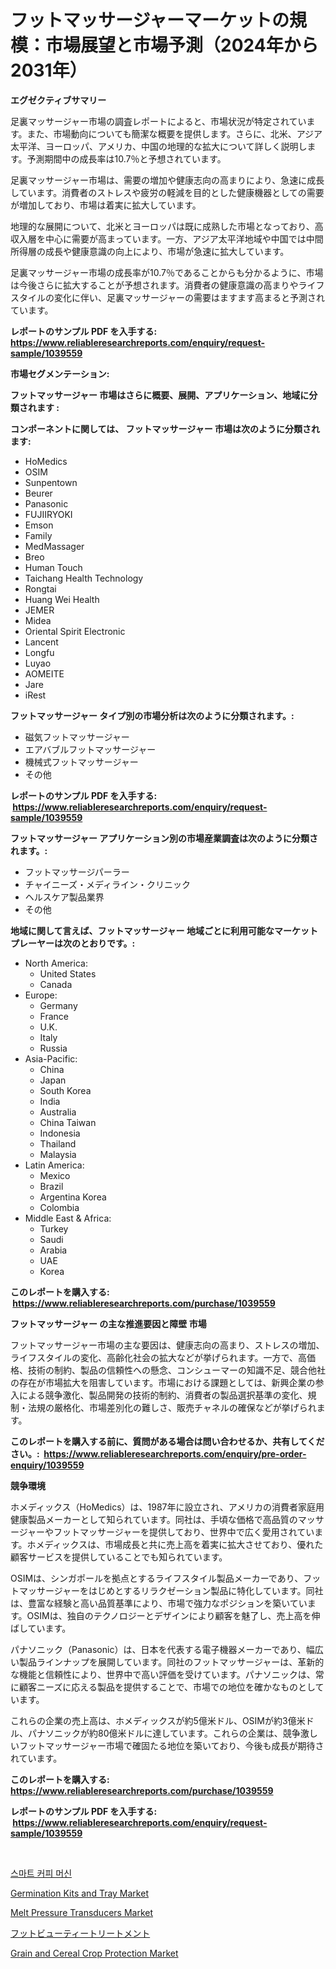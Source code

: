 <p><h1>フットマッサージャーマーケットの規模：市場展望と市場予測（2024年から2031年）</h1></p><p><strong>エグゼクティブサマリー</strong></p>
<p><p>足裏マッサージャー市場の調査レポートによると、市場状況が特定されています。また、市場動向についても簡潔な概要を提供します。さらに、北米、アジア太平洋、ヨーロッパ、アメリカ、中国の地理的な拡大について詳しく説明します。予測期間中の成長率は10.7％と予想されています。</p><p>足裏マッサージャー市場は、需要の増加や健康志向の高まりにより、急速に成長しています。消費者のストレスや疲労の軽減を目的とした健康機器としての需要が増加しており、市場は着実に拡大しています。</p><p>地理的な展開について、北米とヨーロッパは既に成熟した市場となっており、高収入層を中心に需要が高まっています。一方、アジア太平洋地域や中国では中間所得層の成長や健康意識の向上により、市場が急速に拡大しています。</p><p>足裏マッサージャー市場の成長率が10.7％であることからも分かるように、市場は今後さらに拡大することが予想されます。消費者の健康意識の高まりやライフスタイルの変化に伴い、足裏マッサージャーの需要はますます高まると予測されています。</p></p>
<p><strong>レポートのサンプル PDF を入手する: <a href="https://www.reliableresearchreports.com/enquiry/request-sample/1039559">https://www.reliableresearchreports.com/enquiry/request-sample/1039559</a></strong></p>
<p><strong>市場セグメンテーション:</strong></p>
<p><strong> フットマッサージャー 市場はさらに概要、展開、アプリケーション、地域に分類されます :</strong></p>
<p><strong>コンポーネントに関しては、 フットマッサージャー 市場は次のように分類されます: &nbsp;</strong></p>
<p><ul><li>HoMedics</li><li>OSIM</li><li>Sunpentown</li><li>Beurer</li><li>Panasonic</li><li>FUJIIRYOKI</li><li>Emson</li><li>Family</li><li>MedMassager</li><li>Breo</li><li>Human Touch</li><li>Taichang Health Technology</li><li>Rongtai</li><li>Huang Wei Health</li><li>JEMER</li><li>Midea</li><li>Oriental Spirit Electronic</li><li>Lancent</li><li>Longfu</li><li>Luyao</li><li>AOMEITE</li><li>Jare</li><li>iRest</li></ul></p>
<p><strong> フットマッサージャー タイプ別の市場分析は次のように分類されます。:</strong></p>
<p><ul><li>磁気フットマッサージャー</li><li>エアバブルフットマッサージャー</li><li>機械式フットマッサージャー</li><li>その他</li></ul></p>
<p><strong>レポートのサンプル PDF を入手する: &nbsp;<a href="https://www.reliableresearchreports.com/enquiry/request-sample/1039559">https://www.reliableresearchreports.com/enquiry/request-sample/1039559</a></strong></p>
<p><strong> フットマッサージャー アプリケーション別の市場産業調査は次のように分類されます。:</strong></p>
<p><ul><li>フットマッサージパーラー</li><li>チャイニーズ・メディライン・クリニック</li><li>ヘルスケア製品業界</li><li>その他</li></ul></p>
<p><strong>地域に関して言えば、フットマッサージャー 地域ごとに利用可能なマーケットプレーヤーは次のとおりです。:</strong></p>
<p><ul>
    <li>
        North America:
        <ul>
            <li>United States</li>
            <li>Canada</li>
        </ul>
    </li>
    <li>
        Europe:
        <ul>
            <li>Germany</li>
            <li>France</li>
            <li>U.K.</li>
            <li>Italy</li>
            <li>Russia</li>
        </ul>
    </li>
    <li>
        Asia-Pacific:
        <ul>
            <li>China</li>
            <li>Japan</li>
            <li>South Korea</li>
            <li>India</li>
            <li>Australia</li>
            <li>China Taiwan</li>
            <li>Indonesia</li>
            <li>Thailand</li>
            <li>Malaysia</li>
        </ul>
    </li>
    <li>
        Latin America:
        <ul>
            <li>Mexico</li>
            <li>Brazil</li>
            <li>Argentina Korea</li>
            <li>Colombia</li>
        </ul>
    </li>
    <li>
        Middle East & Africa:
        <ul>
            <li>Turkey</li>
            <li>Saudi</li>
            <li>Arabia</li>
            <li>UAE</li>
            <li>Korea</li>
        </ul>
    </li>
    </ul></p>
<p><strong>このレポートを購入する: &nbsp;<a href="https://www.reliableresearchreports.com/purchase/1039559">https://www.reliableresearchreports.com/purchase/1039559</a></strong></p>
<p><strong>フットマッサージャー の主な推進要因と障壁 市場</strong></p>
<p><p>フットマッサージャー市場の主な要因は、健康志向の高まり、ストレスの増加、ライフスタイルの変化、高齢化社会の拡大などが挙げられます。一方で、高価格、技術の制約、製品の信頼性への懸念、コンシューマーの知識不足、競合他社の存在が市場拡大を阻害しています。市場における課題としては、新興企業の参入による競争激化、製品開発の技術的制約、消費者の製品選択基準の変化、規制・法規の厳格化、市場差別化の難しさ、販売チャネルの確保などが挙げられます。</p></p>
<p><strong>このレポートを購入する前に、質問がある場合は問い合わせるか、共有してください。:&nbsp; <a href="https://www.reliableresearchreports.com/enquiry/pre-order-enquiry/1039559">https://www.reliableresearchreports.com/enquiry/pre-order-enquiry/1039559</a></strong></p>
<p><strong>競争環境</strong></p>
<p><p>ホメディックス（HoMedics）は、1987年に設立され、アメリカの消費者家庭用健康製品メーカーとして知られています。同社は、手頃な価格で高品質のマッサージャーやフットマッサージャーを提供しており、世界中で広く愛用されています。ホメディックスは、市場成長と共に売上高を着実に拡大させており、優れた顧客サービスを提供していることでも知られています。</p><p>OSIMは、シンガポールを拠点とするライフスタイル製品メーカーであり、フットマッサージャーをはじめとするリラクゼーション製品に特化しています。同社は、豊富な経験と高い品質基準により、市場で強力なポジションを築いています。OSIMは、独自のテクノロジーとデザインにより顧客を魅了し、売上高を伸ばしています。</p><p>パナソニック（Panasonic）は、日本を代表する電子機器メーカーであり、幅広い製品ラインナップを展開しています。同社のフットマッサージャーは、革新的な機能と信頼性により、世界中で高い評価を受けています。パナソニックは、常に顧客ニーズに応える製品を提供することで、市場での地位を確かなものとしています。</p><p>これらの企業の売上高は、ホメディックスが約5億米ドル、OSIMが約3億米ドル、パナソニックが約80億米ドルに達しています。これらの企業は、競争激しいフットマッサージャー市場で確固たる地位を築いており、今後も成長が期待されています。</p></p>
<p><strong>このレポートを購入する: &nbsp; <a href="https://www.reliableresearchreports.com/purchase/1039559">https://www.reliableresearchreports.com/purchase/1039559</a></strong></p>
<p><strong>レポートのサンプル PDF を入手する: &nbsp;<a href="https://www.reliableresearchreports.com/enquiry/request-sample/1039559">https://www.reliableresearchreports.com/enquiry/request-sample/1039559</a></strong><strong></strong></p>
<p>&nbsp;</p>
<p><p><a href="https://medium.com/@lionelmclaughlin9078/%EC%8A%A4%EB%A7%88%ED%8A%B8-%EC%BB%A4%ED%94%BC-%EB%A8%B8%EC%8B%A0-%EC%8B%9C%EC%9E%A5%EC%9D%80-%EC%8B%9C%EC%9E%A5-%EC%A0%90%EC%9C%A0%EC%9C%A8-%ED%81%AC%EA%B8%B0-%EB%B0%8F-2031%EB%85%84%EA%B9%8C%EC%A7%80-%EC%98%88%EC%83%81%EB%90%9C-%EC%98%88%EC%B8%A1%EC%97%90-%EC%B4%88%EC%A0%90%EC%9D%84-%EB%A7%9E%EC%B6%A5%EB%8B%88%EB%8B%A4-38bbffaedae3">스마트 커피 머신</a></p><p><a href="https://view.publitas.com/reportprime-1/germination-kits-and-tray-market-a-comprehensive-report-of-its-market-share-growth-trends-2024-2031/">Germination Kits and Tray Market</a></p><p><a href="https://thundering-castanet-c65.notion.site/Melt-Pressure-Transducers-Market-Size-Evaluating-its-Market-Trends-Growth-and-Projections-2024--1848a1f4e6eb4a3d84c3934f269a06aa">Melt Pressure Transducers Market</a></p><p><a href="https://github.com/sghwr779811674/Market-Research-Report-List-1/blob/main/2954164187359.md">フットビューティートリートメント</a></p><p><a href="https://view.publitas.com/reportprime-1/decoding-the-grain-and-cereal-crop-protection-market-a-deep-dive-into-the-latest-market-trends-market-segmentation-and-competitive-analysis/">Grain and Cereal Crop Protection Market</a></p></p>